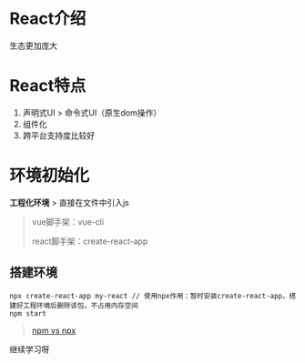# React介绍

生态更加庞大

# React特点

1. 声明式UI > 命令式UI（原生dom操作）
2. 组件化
3. 跨平台支持度比较好

# 环境初始化

**工程化环境** > 直接在文件中引入js

> vue脚手架：vue-cli
>
> react脚手架：create-react-app

## 搭建环境

```
npx create-react-app my-react // 使用npx作用：暂时安装create-react-app，搭建好工程环境后删除该包，不占用内存空间
npm start
```

> [npm vs npx](https://blog.csdn.net/qq_45947664/article/details/127856736?ydreferer=aHR0cHM6Ly93d3cuYmFpZHUuY29tL2xpbms%2FdXJsPTRaWS1yRGwzZGFmWGtKaTZ1XzEwV2RNQjBWUTB2T0IySkNKRy11bmZ5eUhsZnc3NU53SHJHR25tbkFicE9sTzZZWEYwWlNtcXRqc3dHa1hCclpxNy1MZkdCQXo5R3ktcTZrTVh5UUtzTldHJndkPSZlcWlkPTkxZmFhNTg2MDAwZjgwZTcwMDAwMDAwNjY0M2FhM2E5)

继续学习呀